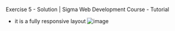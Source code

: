 Exercise 5 - Solution | Sigma Web Development Course - Tutorial
   - it is a fully responsive layout
     ![image](https://github.com/Rohitmh09/Exercise-5-CWH/assets/140766690/2559b1f5-5b87-4395-9b30-b4fe1b6368df)
